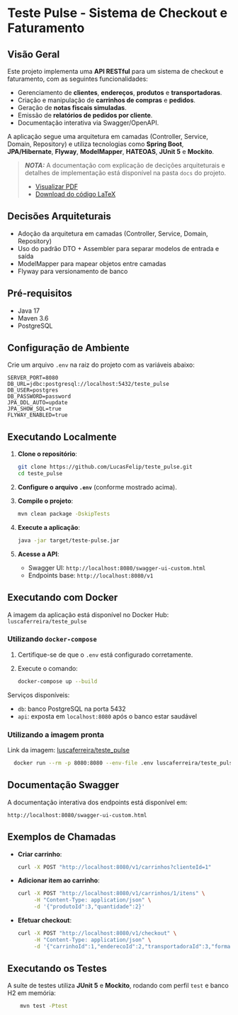# Teste Pulse - Sistema de Checkout e Faturamento

## Visão Geral

Este projeto implementa uma **API RESTful** para um sistema de checkout e faturamento, com as seguintes funcionalidades:

- Gerenciamento de **clientes**, **endereços**, **produtos** e **transportadoras**.
- Criação e manipulação de **carrinhos de compras** e **pedidos**.
- Geração de **notas fiscais simuladas**.
- Emissão de **relatórios de pedidos por cliente**.
- Documentação interativa via Swagger/OpenAPI.

A aplicação segue uma arquitetura em camadas (Controller, Service, Domain, Repository) e utiliza tecnologias como **Spring Boot**, **JPA/Hibernate**, **Flyway**, **ModelMapper**, **HATEOAS**, **JUnit 5** e **Mockito**.

> **_NOTA:_**  A documentação com explicação de decições arquiteturais e detalhes de implementação está disponível na pasta `docs` do projeto.
> - [Visualizar PDF](docs/documentacao_tecnica.pdf)
> - [Download do código LaTeX](docs/documentacao_tecnica.zip)

## Decisões Arquiteturais
- Adoção da arquitetura em camadas (Controller, Service, Domain, Repository)
- Uso do padrão DTO + Assembler para separar modelos de entrada e saída
- ModelMapper para mapear objetos entre camadas
- Flyway para versionamento de banco

## Pré-requisitos

- Java 17
- Maven 3.6
- PostgreSQL

## Configuração de Ambiente

Crie um arquivo `.env` na raiz do projeto com as variáveis abaixo:

```dotenv
SERVER_PORT=8080
DB_URL=jdbc:postgresql://localhost:5432/teste_pulse
DB_USER=postgres
DB_PASSWORD=password
JPA_DDL_AUTO=update
JPA_SHOW_SQL=true
FLYWAY_ENABLED=true
````

## Executando Localmente

1. **Clone o repositório**:

   ```bash
   git clone https://github.com/LucasFelip/teste_pulse.git
   cd teste_pulse
   ```

2. **Configure o arquivo `.env`** (conforme mostrado acima).

3. **Compile o projeto**:

   ```bash
   mvn clean package -DskipTests
   ```

4. **Execute a aplicação**:

   ```bash
   java -jar target/teste-pulse.jar
   ```

5. **Acesse a API**:

    * Swagger UI: `http://localhost:8080/swagger-ui-custom.html`
    * Endpoints base: `http://localhost:8080/v1`

## Executando com Docker

A imagem da aplicação está disponível no Docker Hub:
`luscaferreira/teste_pulse`

### Utilizando `docker-compose`

1. Certifique-se de que o `.env` está configurado corretamente.
2. Execute o comando:

   ```bash
   docker-compose up --build
   ```

Serviços disponíveis:

* `db`: banco PostgreSQL na porta 5432
* `api`: exposta em `localhost:8080` após o banco estar saudável

### Utilizando a imagem pronta

Link da imagem: [luscaferreira/teste_pulse](https://hub.docker.com/r/luscaferreira/teste_pulse)

```bash
  docker run --rm -p 8080:8080 --env-file .env luscaferreira/teste_pulse:latest
```

## Documentação Swagger

A documentação interativa dos endpoints está disponível em:

```
http://localhost:8080/swagger-ui-custom.html
```

## Exemplos de Chamadas

* **Criar carrinho**:

  ```bash
  curl -X POST "http://localhost:8080/v1/carrinhos?clienteId=1"
  ```

* **Adicionar item ao carrinho**:

  ```bash
  curl -X POST "http://localhost:8080/v1/carrinhos/1/itens" \
       -H "Content-Type: application/json" \
       -d '{"produtoId":3,"quantidade":2}'
  ```

* **Efetuar checkout**:

  ```bash
  curl -X POST "http://localhost:8080/v1/checkout" \
       -H "Content-Type: application/json" \
       -d '{"carrinhoId":1,"enderecoId":2,"transportadoraId":3,"formaPagamento":"PIX"}'
  ```

## Executando os Testes

A suíte de testes utiliza **JUnit 5** e **Mockito**, rodando com perfil `test` e banco H2 em memória:
```bash
    mvn test -Ptest
```
